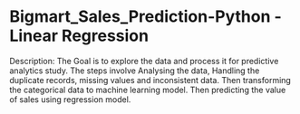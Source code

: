 # Bigmart_Sales_Prediction-Python - Linear Regression
Description: The Goal is to explore the data and process it for predictive analytics study. The steps involve Analysing the 
data, Handling the duplicate records, missing values and inconsistent data. Then transforming the categorical data to 
machine learning model. Then predicting the value of sales using regression model.
